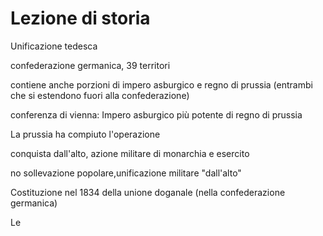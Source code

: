 # Lezione di storia

Unificazione tedesca

confederazione germanica, 39 territori

contiene anche porzioni di impero asburgico e regno di prussia (entrambi che si estendono fuori alla confederazione)

conferenza di vienna: Impero asburgico più potente di regno di prussia



La prussia ha compiuto l'operazione

conquista dall'alto, azione militare di monarchia e esercito



no sollevazione popolare,unificazione militare "dall'alto"


Costituzione nel 1834 della unione doganale (nella confederazione germanica)

Le
<!--stackedit_data:
eyJoaXN0b3J5IjpbLTc3MTgzOTAwNF19
-->